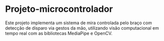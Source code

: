 # Projeto-microcontrolador
Este projeto implementa um sistema de mira controlada pelo braço com detecção de disparo via gestos da mão, utilizando visão computacional em tempo real com as bibliotecas MediaPipe e OpenCV.
